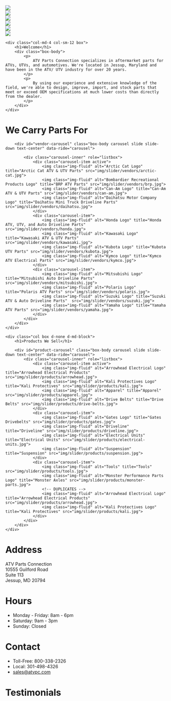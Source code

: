 <div class="row">
    <div class="col-md-8 hidden-sm hidden-xs">
        <div id="action-shots-carousel" class="carousel slide col-centered" data-ride="carousel">
            <div class="carousel-inner" role="listbox">
                <div class="carousel-item active">
                    <img class="img-fluid" src="img/action-shots/0.jpg">
                </div>
                <div class="carousel-item">
                    <img class="img-fluid" src="img/action-shots/1.jpg">
                </div>
                <div class="carousel-item">
                    <img class="img-fluid" src="img/action-shots/2.jpg">
                </div>
                <div class="carousel-item">
                    <img class="img-fluid" src="img/action-shots/3.jpg">
                </div>
                <div class="carousel-item">
                    <img class="img-fluid" src="img/action-shots/4.jpg">
                </div>
                <div class="carousel-item">
                    <img class="img-fluid" src="img/action-shots/5.jpg">
                </div>
            </div>
        </div>
    </div>
    
    <div class="col-md-4 col-sm-12 box">
        <h1>Welcome</h1>
        <div class="box-body">
            <p>
                ATV Parts Connection specializes in aftermarket parts for ATVs, UTVs, and automotives. We're located in Jessup, Maryland and have been in the ATV/ UTV industry for over 20 years.
            </p>
            <p>
                By using our experience and extensive knowledge of the field, we're able to design, improve, import, and stock parts that meet or exceed OEM specifications at much lower costs than directly from the dealer.
            </p>
        </div>
    </div>
</div>

<div class="row">
    <div class="col box d-none d-md-block">
        <h1>We Carry Parts For</h1>

        <div id="vendor-carousel" class="box-body carousel slide slide-down text-center" data-ride="carousel">

            <div class="carousel-inner" role="listbox">
                <div class="carousel-item active">
                    <img class="img-fluid" alt="Arctic Cat Logo" title="Arctic Cat ATV & UTV Parts" src="img/slider/vendors/arctic-cat.jpg">
                    <img class="img-fluid" alt="Bombardier Recreational Products Logo" title="BRP ATV Parts" src="img/slider/vendors/brp.jpg">
                    <img class="img-fluid" alt="Can-Am Logo" title="Can-Am ATV & UTV Parts" src="img/slider/vendors/can-am.jpg">
                    <img class="img-fluid" alt="Daihatsu Motor Company Logo" title="Daihatsu Mini Truck Driveline Parts" src="img/slider/vendors/daihatsu.jpg">
                </div>
                <div class="carousel-item">
                    <img class="img-fluid" alt="Honda Logo" title="Honda ATV, UTV, and Auto Driveline Parts" src="img/slider/vendors/honda.jpg">
                    <img class="img-fluid" alt="Kawasaki Logo" title="Kawasaki ATV & UTV Parts" src="img/slider/vendors/kawasaki.jpg">
                    <img class="img-fluid" alt="Kubota Logo" title="Kubota UTV Parts" src="img/slider/vendors/kubota.jpg">
                    <img class="img-fluid" alt="Kymco Logo" title="Kymco ATV Electrical Parts" src="img/slider/vendors/kymco.jpg">
                </div>
                <div class="carousel-item">
                    <img class="img-fluid" alt="Mitsubishi Logo" title="Mitsubishi Auto Driveline Parts" src="img/slider/vendors/mitsubishi.jpg">
                    <img class="img-fluid" alt="Polaris Logo" title="Polaris ATV Parts" src="img/slider/vendors/polaris.jpg">
                    <img class="img-fluid" alt="Suzuki Logo" title="Suzuki ATV & Auto Driveline Parts"  src="img/slider/vendors/suzuki.jpg">
                    <img class="img-fluid" alt="Yamaha Logo" title="Yamaha ATV Parts" src="img/slider/vendors/yamaha.jpg">
                </div>
            </div>
        </div>
    </div>
    
    <div class="col box d-none d-md-block">
        <h1>Products We Sell</h1>

        <div id="product-carousel" class="box-body carousel slide slide-down text-center" data-ride="carousel">
            <div class="carousel-inner" role="listbox">
                <div class="carousel-item active">
                    <img class="img-fluid" alt="Arrowhead Electrical Logo" title="Arrowhead Electrical Products" src="img/slider/products/arrowhead.jpg">
                    <img class="img-fluid" alt="Kali Protectives Logo" title="Kali Protectives" src="img/slider/products/kali.jpg">
                    <img class="img-fluid" alt="Apparel" title="Apparel" src="img/slider/products/apparel.jpg">
                    <img class="img-fluid" alt="Drive Belts" title="Drive Belts" src="img/slider/products/drive-belts.jpg">
                </div>
                <div class="carousel-item">
                    <img class="img-fluid" alt="Gates Logo" title="Gates Drivebelts" src="img/slider/products/gates.jpg">
                    <img class="img-fluid" alt="Driveline" title="Driveline" src="img/slider/products/driveline.jpg">
                    <img class="img-fluid" alt="Electrical Units" title="Electrical Units" src="img/slider/products/electrical-units.jpg">
                    <img class="img-fluid" alt="Suspension" title="Suspension" src="img/slider/products/suspension.jpg">
                </div>
                <div class="carousel-item">
                    <img class="img-fluid" alt="Tools" title="Tools" src="img/slider/products/tools.jpg">
                    <img class="img-fluid" alt="Monster Performance Parts Logo" title="Monster Axles" src="img/slider/products/monster-parts.jpg">
                    <!-- DUPLICATES -->
                    <img class="img-fluid" alt="Arrowhead Electrical Logo" title="Arrowhead Electrical Products" src="img/slider/products/arrowhead.jpg">
                    <img class="img-fluid" alt="Kali Protectives Logo" title="Kali Protectives" src="img/slider/products/kali.jpg">
                </div>
            </div>
        </div>
    </div>
</div>

<div class="row footer">
    <div class="col-md-3">
        <h1>Address</h1>
        ATV Parts Connection<br>
        10555 Guilford Road<br>
        Suite 113<br>
        Jessup, MD 20794
    </div>
    <div class="col-md-3">
        <h1>Hours</h1>
        <ul>
            <li>Monday - Friday: 8am - 6pm
            <li>Saturday: 9am - 3pm
            <li>Sunday: Closed
        </ul>
    </div>
    <div class="col-md-3">
        <h1>Contact</h1>
        <ul>
            <li>Toll-Free: 800-338-2326
            <li>Local: 301-498-4326
            <li><a href="mailto:sales@atvpc.com">sales@atvpc.com</a>
        </ul>
    </div>
    <div class="col-md-3">
        <h1>Testimonials</h1>
        <div id="testimonials"><!-- Populated by JS --></div>
    </div>
</div>



